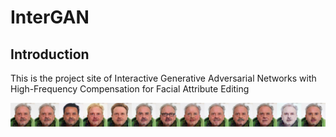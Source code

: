 # InterGAN
## Introduction
This is the project site of Interactive Generative Adversarial Networks with High-Frequency Compensation for Facial Attribute Editing

![](https://github.com/sysuhuangwenmin/InterGAN/raw/master/images/157663.jpg)
